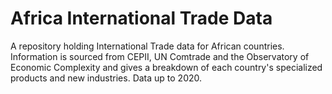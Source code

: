 # Africa International Trade Data
A repository holding International Trade data for African countries. Information is sourced from CEPII, UN Comtrade and the Observatory of Economic Complexity and gives a breakdown of each country's specialized products and new industries. Data up to 2020. 
